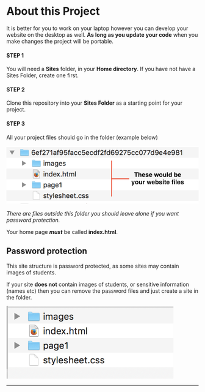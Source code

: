 # About this Project

It is better for you to work on your laptop however you can develop your website on the desktop as well.
**As long as you update your code** when you make changes the project will be portable.

#### STEP 1
You will need a **Sites** folder, in your **Home directory**. If you have not have a Sites Folder, create one first.

#### STEP 2
Clone this repository into your **Sites Folder** as a starting point for your project.

#### STEP 3
All your project files should go in the folder (example below)

![Image of Structure](https://github.com/debordem/8.4_test_site/blob/master/structure2.png)

*There are files outside this folder you should leave alone if you want password protection.*

Your home page ***must*** be called **index.html**.


## Password protection

This site structure is password protected, as some sites may contain images of students.

If your site **does not** contain images of students, or sensitive information (names etc) then you can remove the password files and just create a site in the folder.

![Image of Structure Without Password](https://github.com/debordem/8.4_test_site/blob/master/structure-wo-pw.png)


***
